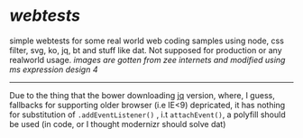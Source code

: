 *webtests*
========

simple webtests for some real world web coding samples using node, css filter, svg, ko, jq, bt and stuff like dat.
Not supposed for production or any realworld usage.
  *images are gotten from zee internets and modified using ms expression design 4*

-------

Due to the thing that the bower downloading [jq](http://jquery.com) version, where,  I guess, fallbacks for supporting older browser (i.e IE<9) depricated, it has nothing for substitution of `.addEventListener()` , i.t `attachEvent()`, a polyfill should be used (in code, or I thought modernizr should solve dat)
